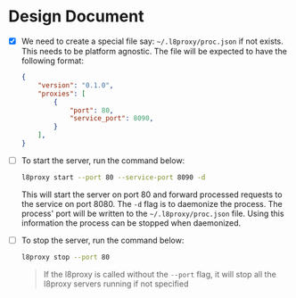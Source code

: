 # Design Document

- [x] We need to create a special file say: `~/.l8proxy/proc.json` if not exists. This needs to be platform agnostic.
    The file will be expected to have the following format:

    ```json
    {
        "version": "0.1.0",
        "proxies": [
            {
                "port": 80,
                "service_port": 8090,
            }
        ],
    }
    ```

- [ ] To start the server, run the command below:

    ```bash
    l8proxy start --port 80 --service-port 8090 -d
    ```

    This will start the server on port 80 and forward processed requests to the service on port 8080. The `-d` flag is to daemonize the process. The process' port will be written to the `~/.l8proxy/proc.json` file.
    Using this information the process can be stopped when daemonized.

- [ ] To stop the server, run the command below:

    ```bash
    l8proxy stop --port 80
    ```

    > If the l8proxy is called without the `--port` flag, it will stop all the l8proxy servers running if not specified

